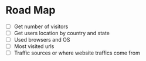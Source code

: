 # Road Map

- [ ] Get number of visitors
- [ ] Get users location by country and state
- [ ] Used browsers and OS
- [ ] Most visited urls
- [ ] Traffic sources or where website traffics come from